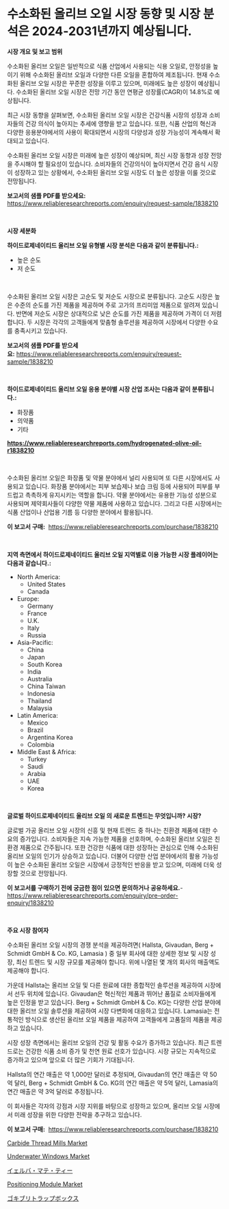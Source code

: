 <p><h1>수소화된 올리브 오일 시장 동향 및 시장 분석은 2024-2031년까지 예상됩니다.</h1></p><p><strong>시장 개요 및 보고 범위</strong></p>
<p><p>수소화된 올리브 오일은 일반적으로 식품 산업에서 사용되는 식용 오일로, 안정성을 높이기 위해 수소화된 올리브 오일과 다양한 다른 오일을 혼합하여 제조됩니다. 현재 수소화된 올리브 오일 시장은 꾸준한 성장을 이루고 있으며, 미래에도 높은 성장이 예상됩니다. 수소화된 올리브 오일 시장은 전망 기간 동안 연평균 성장률(CAGR)이 14.8%로 예상됩니다.</p><p>최근 시장 동향을 살펴보면, 수소화된 올리브 오일 시장은 건강식품 시장의 성장과 소비자들의 건강 의식이 높아지는 추세에 영향을 받고 있습니다. 또한, 식품 산업의 혁신과 다양한 응용분야에서의 사용이 확대되면서 시장의 다양성과 성장 가능성이 계속해서 확대되고 있습니다.</p><p>수소화된 올리브 오일 시장은 미래에 높은 성장이 예상되며, 최신 시장 동향과 성장 전망을 주시해야 할 필요성이 있습니다. 소비자들의 건강의식이 높아지면서 건강 음식 시장이 성장하고 있는 상황에서, 수소화된 올리브 오일 시장도 더 높은 성장을 이룰 것으로 전망됩니다.</p></p>
<p><strong>보고서의 샘플 PDF를 받으세요:</strong> <a href="https://www.reliableresearchreports.com/enquiry/request-sample/1838210">https://www.reliableresearchreports.com/enquiry/request-sample/1838210</a></p>
<p>&nbsp;</p>
<p><strong>시장 세분화</strong></p>
<p><strong>하이드로제네이티드 올리브 오일 유형별 시장 분석은 다음과 같이 분류됩니다.:</strong></p>
<p><ul><li>높은 순도</li><li>저 순도</li></ul></p>
<p>&nbsp;</p>
<p><p>수소화된 올리브 오일 시장은 고순도 및 저순도 시장으로 분류됩니다. 고순도 시장은 높은 수준의 순도를 가진 제품을 제공하며 주로 고가의 프리미엄 제품으로 알려져 있습니다. 반면에 저순도 시장은 상대적으로 낮은 순도를 가진 제품을 제공하며 가격이 더 저렴합니다. 두 시장은 각각의 고객들에게 맞춤형 솔루션을 제공하여 시장에서 다양한 수요를 충족시키고 있습니다.</p></p>
<p><strong>보고서의 샘플 PDF를 받으세요:</strong>&nbsp;<a href="https://www.reliableresearchreports.com/enquiry/request-sample/1838210">https://www.reliableresearchreports.com/enquiry/request-sample/1838210</a></p>
<p>&nbsp;</p>
<p><strong> 하이드로제네이티드 올리브 오일 응용 분야별 시장 산업 조사는 다음과 같이 분류됩니다.:</strong></p>
<p><ul><li>화장품</li><li>의약품</li><li>기타</li></ul></p>
<p><strong><a href="https://www.reliableresearchreports.com/hydrogenated-olive-oil-r1838210">https://www.reliableresearchreports.com/hydrogenated-olive-oil-r1838210</a></strong></p>
<p>&nbsp;</p>
<p><p>수소화된 올리브 오일은 화장품 및 약물 분야에서 널리 사용되며 또 다른 시장에서도 사용되고 있습니다. 화장품 분야에서는 피부 보습제나 보습 크림 등에 사용되어 피부를 부드럽고 촉촉하게 유지시키는 역할을 합니다. 약물 분야에서는 유용한 기능성 성분으로 사용되며 제약회사들이 다양한 약물 제품에 사용하고 있습니다. 그리고 다른 시장에서는 식품 산업이나 산업용 기름 등 다양한 분야에서 활용됩니다.</p></p>
<p><strong>이 보고서 구매:</strong>&nbsp; <a href="https://www.reliableresearchreports.com/purchase/1838210">https://www.reliableresearchreports.com/purchase/1838210</a></p>
<p>&nbsp;</p>
<p><strong>지역 측면에서 하이드로제네이티드 올리브 오일 지역별로 이용 가능한 시장 플레이어는 다음과 같습니다.:</strong></p>
<p><ul>
    <li>
        North America:
        <ul>
            <li>United States</li>
            <li>Canada</li>
        </ul>
    </li>
    <li>
        Europe:
        <ul>
            <li>Germany</li>
            <li>France</li>
            <li>U.K.</li>
            <li>Italy</li>
            <li>Russia</li>
        </ul>
    </li>
    <li>
        Asia-Pacific:
        <ul>
            <li>China</li>
            <li>Japan</li>
            <li>South Korea</li>
            <li>India</li>
            <li>Australia</li>
            <li>China Taiwan</li>
            <li>Indonesia</li>
            <li>Thailand</li>
            <li>Malaysia</li>
        </ul>
    </li>
    <li>
        Latin America:
        <ul>
            <li>Mexico</li>
            <li>Brazil</li>
            <li>Argentina Korea</li>
            <li>Colombia</li>
        </ul>
    </li>
    <li>
        Middle East & Africa:
        <ul>
            <li>Turkey</li>
            <li>Saudi</li>
            <li>Arabia</li>
            <li>UAE</li>
            <li>Korea</li>
        </ul>
    </li>
    </ul></p>
<p>&nbsp;</p>
<p><strong>글로벌 하이드로제네이티드 올리브 오일 의 새로운 트렌드는 무엇입니까? 시장?</strong></p>
<p><p>글로벌 가공 올리브 오일 시장의 신흥 및 현재 트렌드 중 하나는 친환경 제품에 대한 수요의 증가입니다. 소비자들은 지속 가능한 제품을 선호하며, 수소화된 올리브 오일은 친환경 제품으로 간주됩니다. 또한 건강한 식품에 대한 성장하는 관심으로 인해 수소화된 올리브 오일의 인기가 상승하고 있습니다. 더불어 다양한 산업 분야에서의 활용 가능성이 높은 수소화된 올리브 오일은 시장에서 긍정적인 반응을 받고 있으며, 미래에 더욱 성장할 것으로 전망됩니다.</p></p>
<p><strong>이 보고서를 구매하기 전에 궁금한 점이 있으면 문의하거나 공유하세요.</strong>- <a href="https://www.reliableresearchreports.com/enquiry/pre-order-enquiry/1838210">https://www.reliableresearchreports.com/enquiry/pre-order-enquiry/1838210</a></p>
<p>&nbsp;</p>
<p><strong>주요 시장 참여자</strong></p>
<p><p>수소화된 올리브 오일 시장의 경쟁 분석을 제공하려면( Hallsta, Givaudan, Berg + Schmidt GmbH & Co. KG, Lamasia ) 중 일부 회사에 대한 상세한 정보 및 시장 성장, 최신 트렌드 및 시장 규모를 제공해야 합니다. 위에 나열된 몇 개의 회사의 매출액도 제공해야 합니다.</p><p>가운데 Hallsta는 올리브 오일 및 다른 원료에 대한 종합적인 솔루션을 제공하여 시장에서 선두 위치에 있습니다. Givaudan은 혁신적인 제품과 뛰어난 품질로 소비자들에게 높은 인정을 받고 있습니다. Berg + Schmidt GmbH & Co. KG는 다양한 산업 분야에 대한 올리브 오일 솔루션을 제공하여 시장 다변화에 대응하고 있습니다. Lamasia는 전통적인 방식으로 생산된 올리브 오일 제품을 제공하여 고객들에게 고품질의 제품을 제공하고 있습니다.</p><p>시장 성장 측면에서는 올리브 오일의 건강 및 활동 수요가 증가하고 있습니다. 최근 트렌드로는 건강한 식품 소비 증가 및 천연 원료 선호가 있습니다. 시장 규모는 지속적으로 증가하고 있으며 앞으로 더 많은 기회가 기대됩니다.</p><p>Hallsta의 연간 매출은 약 1,000만 달러로 추정되며, Givaudan의 연간 매출은 약 50억 달러, Berg + Schmidt GmbH & Co. KG의 연간 매출은 약 5억 달러, Lamasia의 연간 매출은 약 3억 달러로 추정됩니다.</p><p>이 회사들은 각자의 강점과 시장 지위를 바탕으로 성장하고 있으며, 올리브 오일 시장에서 미래 성장을 위한 다양한 전략을 추구하고 있습니다.</p></p>
<p><strong>이 보고서 구매:</strong>&nbsp;&nbsp;<a href="https://www.reliableresearchreports.com/purchase/1838210">https://www.reliableresearchreports.com/purchase/1838210</a></p>
<p><p><a href="https://view.publitas.com/reportprime-1/carbide-thread-mills-market-the-key-to-successful-business-strategy-forecast-till-2031/">Carbide Thread Mills Market</a></p><p><a href="https://issuu.com/reportprime-2/docs/underwater-windows-market-size-2030.pptx">Underwater Windows Market</a></p><p><a href="https://github.com/pepo3k/Market-Research-Report-List-1/blob/main/375234823578.md">イェルバ・マテ・ティー</a></p><p><a href="https://cat-emmental-94b.notion.site/Positioning-Module-Market-Insight-Market-Trends-Growth-Forecasted-from-2024-TO-2031-5f57e9b990ef4dc1afa61aff68f66d23">Positioning Module Market</a></p><p><a href="https://github.com/vhemk0794148/Market-Research-Report-List-1/blob/main/548207023577.md">ゴキブリトラップボックス</a></p></p>